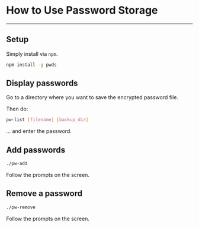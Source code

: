 # How to Use Password Storage
- - - - - - - - - - - - - - 

## Setup

Simply install via `npm`.

```bash
npm install -g pwds
```

## Display passwords

Go to a directory where you want to save the encrypted password file.

Then do:

```bash
pw-list [filename] [backup_dir]
```
... and enter the password.


## Add passwords

```bash
./pw-add
```

Follow the prompts on the screen.

## Remove a password

```bash
./pw-remove
```

Follow the prompts on the screen.
